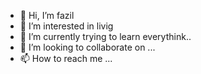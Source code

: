 - 👋 Hi, I’m fazil
- 👀 I’m interested in livig
- 🌱 I’m currently trying to learn everythink..
- 💞️ I’m looking to collaborate on ...
- 📫 How to reach me ...

<!---
fazil525/fazil525 is a ✨ special ✨ repository because its `README.md` (this file) appears on your GitHub profile.
You can click the Preview link to take a look at your changes.
--->
